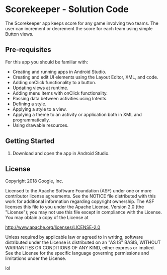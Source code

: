 Scorekeeper - Solution Code
===========================

The Scorekeeper app keeps score for any game involving two teams.
The user can increment or decrement the score for each team using simple Button
views.

Pre-requisites
--------------

For this app you should be familiar with:
* Creating and running apps in Android Studio.
* Creating and edit UI elements using the Layout Editor, XML, and code.
* Adding onClick functionality to a button.
* Updating views at runtime.
* Adding menu items with onClick functionality.
* Passing data between activities using Intents.
* Defining a style.
* Applying a style to a view.
* Applying a theme to an activity or application both in XML and programmatically.
* Using drawable resources.


Getting Started
---------------

1. Download and open the app in Android Studio.

License
-------

Copyright 2018 Google, Inc.

Licensed to the Apache Software Foundation (ASF) under one or more contributor
license agreements.  See the NOTICE file distributed with this work for
additional information regarding copyright ownership.  The ASF licenses this
file to you under the Apache License, Version 2.0 (the "License"); you may not
use this file except in compliance with the License.  You may obtain a copy of
the License at

  http://www.apache.org/licenses/LICENSE-2.0

Unless required by applicable law or agreed to in writing, software
distributed under the License is distributed on an "AS IS" BASIS, WITHOUT
WARRANTIES OR CONDITIONS OF ANY KIND, either express or implied.  See the
License for the specific language governing permissions and limitations under
the License.

lol

